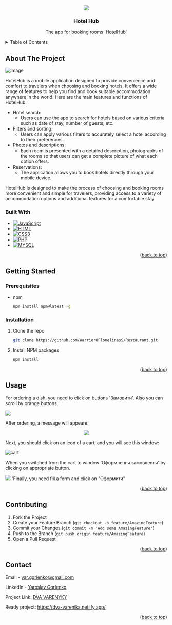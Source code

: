 <a name="readme-top"></a>

<div align='center'>
  <img src='https://github.com/WarriorOFlonelinesS/hotel-app/assets/98014616/fab364bf-89a3-475a-88c7-58985a5538c5'>

</div>
  <h3 align="center">Hotel Hub</h3>
  <p align="center">
    The app for booking rooms 'HotelHub'
    <br />
</div>
<details>
  <summary>Table of Contents</summary>
  <ol>
    <li>
      <a href="#about-the-project">About The Project</a>
      <ul>
        <li><a href="#built-with">Built With</a></li>
      </ul>
    </li>
    <li>
      <a href="#getting-started">Getting Started</a>
      <ul>
        <li><a href="#prerequisites">Prerequisites</a></li>
        <li><a href="#installation">Installation</a></li>
      </ul>
    </li>
    <li><a href="#usage">Usage</a></li>
    <li><a href="#contributing">Contributing</a></li>
    <li><a href="#contact">Contact</a></li>
  </ol>
</details>



<!-- ABOUT THE PROJECT -->
## About The Project
![image](https://github.com/WarriorOFlonelinesS/hotel-app/assets/98014616/ebf9dbad-281a-4806-8307-472b2b44976a)

HotelHub is a mobile application designed to provide convenience and comfort to travelers when choosing and booking hotels. It offers a wide range of features to help you find and book suitable accommodation anywhere in the world. Here are the main features and functions of HotelHub:

+ Hotel search:
  + Users can use the app to search for hotels based on various criteria such as date of stay, number of guests, etc.
+ Filters and sorting:
  + Users can apply various filters to accurately select a hotel according to their preferences.
+ Photos and descriptions:
  + Each room is presented with a detailed description, photographs of the rooms so that users can get a complete picture of what each option offers.
+ Reservations:
  + The application allows you to book hotels directly through your mobile device.

HotelHub is designed to make the process of choosing and booking rooms more convenient and simple for travelers, providing access to a variety of accommodation options and additional features for a comfortable stay.

### Built With

* [![JavaScript][JavaScript]][JavaScript-url]
* [![HTML][HTML]][HTML-url]
* [![CSS3][CSS3]][CSS3-url]
* [![PHP][PHP]][PHP-url]
* [![MYSQL][MYSQL]][MYSQL-url]
<p align="right">(<a href="#readme-top">back to top</a>)</p>



<!-- GETTING STARTED -->
## Getting Started
### Prerequisites

* npm
  ```sh
  npm install npm@latest -g
  ```

### Installation

1. Clone the repo
   ```sh
   git clone https://github.com/WarriorOFlonelinesS/Restaurant.git
   ```
2. Install NPM packages
   ```sh
   npm install
   ```

<p align="right">(<a href="#readme-top">back to top</a>)</p>

## Usage
<p>
  For ordering a dish, you need to click on buttons 'Замовити'. Also you can scroll by orange buttons.
</p>

<img src = 'https://github.com/WarriorOFlonelinesS/Restaurant/assets/98014616/26ed6ee2-5e74-42c1-ba6d-4483c01cfa93'>
<br>

<p>
  After ordering, a message will appeare:
</p>

<div align='center'>
  <img src='https://github.com/WarriorOFlonelinesS/Restaurant/assets/98014616/51b78d7a-4ca5-47d5-8c72-dd03957b4307'>
</div>

<p>
  Next, you should click on an icon of a cart, and you will see this window:
</p>

<img src="https://github.com/WarriorOFlonelinesS/Restaurant/assets/98014616/3c64b542-0e8d-4d57-b85d-795215edcc47" alt="cart">

<p>
    When you switched from the cart to window 'Оформлення замовлення' by clicking on appropriate button.
</p>

<img src='https://github.com/WarriorOFlonelinesS/Restaurant/assets/98014616/5384da56-a95f-4071-aa4c-ae7e85c9e74c'>
'Finally, you need fill a form and click on "Оформити"

<p align="right">(<a href="#readme-top">back to top</a>)</p>

## Contributing

1. Fork the Project
2. Create your Feature Branch (`git checkout -b feature/AmazingFeature`)
3. Commit your Changes (`git commit -m 'Add some AmazingFeature'`)
4. Push to the Branch (`git push origin feature/AmazingFeature`)
5. Open a Pull Request

<p align="right">(<a href="#readme-top">back to top</a>)</p>

## Contact

Email - yar.gorlenko@gmail.com

LinkedIn - [Yaroslav Gorlenko](https://www.linkedin.com/in/yaroslav-gorlenko-a6bb60297/)

Project Link: [DVA VARENYKY](https://github.com//WarriorOFlonelinesS/Restaurant)

Ready project: https://dva-varenika.netlify.app/

<p align="right">(<a href="#readme-top">back to top</a>)</p>

[product-screenshot]: images/screenshot.png
[JavaScript]: https://img.shields.io/badge/javascript-20232A?style=for-the-badge&logo=javascript&logoColor=yellow
[JavaScript-url]: https://developer.mozilla.org/en-US/docs/Web/JavaScript
[HTML]: https://img.shields.io/badge/html5-20232A?style=for-the-badge&logo=html5&logoColor=red
[HTML-url]: [https://reactjs.org/](https://developer.mozilla.org/ru/docs/Web/HTML)
[CSS3]: https://img.shields.io/badge/css3-20232A?style=for-the-badge&logo=css3&logoColor=blue
[CSS3-url]: [https://reactjs.org/](https://developer.mozilla.org/ru/docs/Web/HTML)
[PHP]: https://img.shields.io/badge/php-20232A?style=for-the-badge&logo=php&logoColor=#777BB4
[PHP-url]: https://www.php.net/manual/ru/intro-whatis.php
[MYSQL]: https://img.shields.io/badge/mysql-20232A?style=for-the-badge&logo=mysql&logoColor=#4479A1
[MYSQL-url]: https://www.mysql.com
